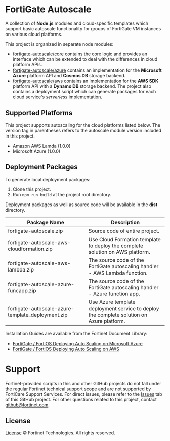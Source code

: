 # FortiGate Autoscale
A collection of **Node.js** modules and cloud-specific templates which support basic autoscale functionality for groups of FortiGate VM instances on various cloud platforms.

This project is organized in separate node modules:

 * [fortigate-autoscale/core](core) contains the core logic and provides an interface which can be extended to deal with the differences in cloud platform APIs.
 * [fortigate-autoscale/azure](azure) contains an implementation for the **Microsoft Azure** platform API and **Cosmos DB** storage backend.
 * [fortigate-autoscale/aws](aws) contains an implementation for the **AWS SDK** platform API with a **Dynamo DB** storage backend.
The project also contains a deployment script which can generate packages for each cloud service's *serverless* implementation.

## Supported Platforms
This project supports autoscaling for the cloud platforms listed below. The version tag in parentheses refers to the autoscale module version included in this project.

  * Amazon AWS Lamda (1.0.0)
  * Microsoft Azure (1.0.0)

## Deployment Packages
To generate local deployment packages:

  1. Clone this project.
  2. Run `npm run build` at the project root directory.

Deployment packages as well as source code will be available in the **dist** directory.

| Package Name | Description |
| ------ | ------ |
| fortigate-autoscale.zip | Source code of entire project. |
| fortigate-autoscale-aws-cloudformation.zip | Use Cloud Formation template to deploy the complete solution on AWS platform.|
| fortigate-autoscale-aws-lambda.zip | The source code of the FortiGate autoscaling handler - AWS Lambda function.|
| fortigate-autoscale-azure-funcapp.zip | The source code of the FortiGate autoscaling handler - Azure function app.|
| fortigate-autoscale-azure-template_deployment.zip | Use Azure template deployment service to deploy the complete solution on Azure platform.|

Installation Guides are available from the Fortinet Document Library:

  * [ FortiGate / FortiOS Deploying Auto Scaling on Microsoft Azure](https://docs.fortinet.com/vm/azure/fortigate/6.0/deploying-auto-scaling-on-azure/6.0.0/)
  * [ FortiGate / FortiOS Deploying Auto Scaling on AWS](https://docs.fortinet.com/vm/aws/fortigate/6.0/deploying-auto-scaling-on-aws/6.0.0/)

# Support
Fortinet-provided scripts in this and other GitHub projects do not fall under the regular Fortinet technical support scope and are not supported by FortiCare Support Services.
For direct issues, please refer to the [Issues](https://github.com/fortinet/fortigate-autoscale/issues) tab of this GitHub project.
For other questions related to this project, contact [github@fortinet.com](mailto:github@fortinet.com).

## License
[License](https://github.com/fortinet/fortigate-autoscale/blob/master/LICENSE) © Fortinet Technologies. All rights reserved.

